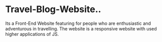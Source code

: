 # Travel-Blog-Website..
Its a Front-End Website featuring for people who are enthusiastic and adventurous in travelling. The website is a responsive website with used higher applications of JS.
